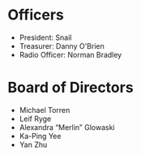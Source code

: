 Officers
========

* President: Snail
* Treasurer: Danny O'Brien
* Radio Officer: Norman Bradley


Board of Directors
==================

* Michael Torren
* Leif Ryge
* Alexandra “Merlin” Glowaski
* Ka-Ping Yee
* Yan Zhu
